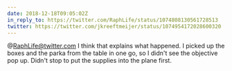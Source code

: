 ```yaml
---
date: 2018-12-18T09:05:02Z
in_reply_to: https://twitter.com/RaphLife/status/1074808130561728513
twitter: https://twitter.com/jkreeftmeijer/status/1074954172028600320
---
```

@RaphLife@twitter.com I think that explains what happened. I picked up the boxes and the parka from the table in one go, so I didn't see the objective pop up. Didn't stop to put the supplies into the plane first.
